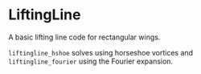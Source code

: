 # LiftingLine

A basic lifting line code for rectangular wings.

`liftingline_hshoe` solves using horseshoe vortices and `liftingline_fourier` using the Fourier expansion.